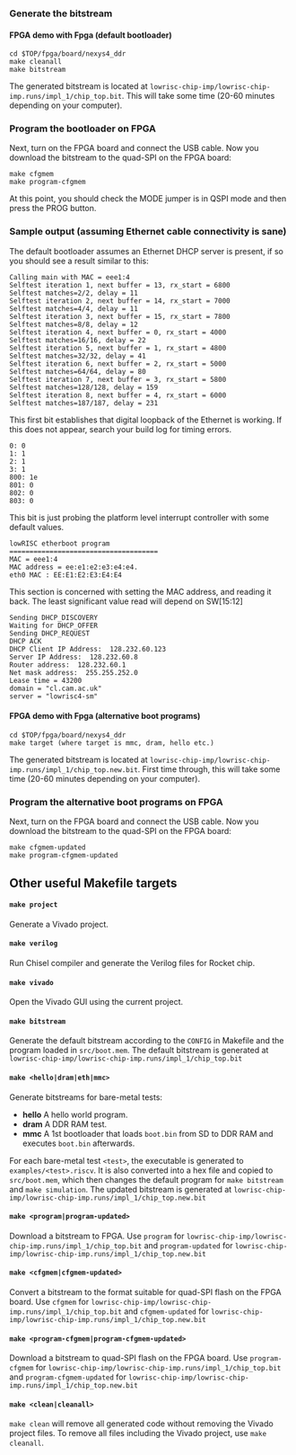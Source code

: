 ### Generate the bitstream

#### FPGA demo with Fpga (default bootloader)

    cd $TOP/fpga/board/nexys4_ddr
    make cleanall
    make bitstream

The generated bitstream is located at `lowrisc-chip-imp/lowrisc-chip-imp.runs/impl_1/chip_top.bit`.
This will take some time (20-60 minutes depending on your computer).

### Program the bootloader on FPGA

Next, turn on the FPGA board and connect the USB cable. Now you
download the bitstream to the quad-SPI on the FPGA board:

    make cfgmem
    make program-cfgmem

At this point, you should check the MODE jumper is in QSPI mode and then press the PROG button.

### Sample output (assuming Ethernet cable connectivity is sane)

The default bootloader assumes an Ethernet DHCP server is present, if so you should see a result similar to this:

    Calling main with MAC = eee1:4
    Selftest iteration 1, next buffer = 13, rx_start = 6800
    Selftest matches=2/2, delay = 11
    Selftest iteration 2, next buffer = 14, rx_start = 7000
    Selftest matches=4/4, delay = 11
    Selftest iteration 3, next buffer = 15, rx_start = 7800
    Selftest matches=8/8, delay = 12
    Selftest iteration 4, next buffer = 0, rx_start = 4000
    Selftest matches=16/16, delay = 22
    Selftest iteration 5, next buffer = 1, rx_start = 4800
    Selftest matches=32/32, delay = 41
    Selftest iteration 6, next buffer = 2, rx_start = 5000
    Selftest matches=64/64, delay = 80
    Selftest iteration 7, next buffer = 3, rx_start = 5800
    Selftest matches=128/128, delay = 159
    Selftest iteration 8, next buffer = 4, rx_start = 6000
    Selftest matches=187/187, delay = 231

This first bit establishes that digital loopback of the Ethernet is working. If this does not appear, search your build log for timing errors.

    0: 0
    1: 1
    2: 1
    3: 1
    800: 1e
    801: 0
    802: 0
    803: 0

This bit is just probing the platform level interrupt controller with some default values.

    lowRISC etherboot program
    =====================================
    MAC = eee1:4
    MAC address = ee:e1:e2:e3:e4:e4.
    eth0 MAC : EE:E1:E2:E3:E4:E4

This section is concerned with setting the MAC address, and reading it back. The least significant value read will depend on SW[15:12]

    Sending DHCP_DISCOVERY
    Waiting for DHCP_OFFER
    Sending DHCP_REQUEST
    DHCP ACK
    DHCP Client IP Address:  128.232.60.123
    Server IP Address:  128.232.60.8
    Router address:  128.232.60.1
    Net mask address:  255.255.252.0
    Lease time = 43200
    domain = "cl.cam.ac.uk"
    server = "lowrisc4-sm"

#### FPGA demo with Fpga (alternative boot programs)

    cd $TOP/fpga/board/nexys4_ddr
    make target (where target is mmc, dram, hello etc.)

The generated bitstream is located at `lowrisc-chip-imp/lowrisc-chip-imp.runs/impl_1/chip_top.new.bit`.
First time through, this will take some time (20-60 minutes depending on your computer).

### Program the alternative boot programs on FPGA

Next, turn on the FPGA board and connect the USB cable. Now you
download the bitstream to the quad-SPI on the FPGA board:

    make cfgmem-updated
    make program-cfgmem-updated

## Other useful Makefile targets

#### `make project`
Generate a Vivado project.

#### `make verilog`
Run Chisel compiler and generate the Verilog files for Rocket chip.

#### `make vivado`
Open the Vivado GUI using the current project.

#### `make bitstream`
Generate the default bitstream according to the `CONFIG` in Makefile and the program loaded in `src/boot.mem`. The default bitstream is generated at `lowrisc-chip-imp/lowrisc-chip-imp.runs/impl_1/chip_top.bit`

#### `make <hello|dram|eth|mmc>`
Generate bitstreams for bare-metal tests:

 * **hello** A hello world program.
 * **dram** A DDR RAM test.
 * **mmc** A 1st bootloader that loads `boot.bin` from SD to DDR RAM and executes `boot.bin` afterwards.

For each bare-metal test `<test>`, the executable is generated to 
`examples/<test>.riscv`. It is also converted into a hex
file and copied to `src/boot.mem`, which then changes the default program for 
`make bitstream` and `make simulation`. The updated bitstream is generated at 
`lowrisc-chip-imp/lowrisc-chip-imp.runs/impl_1/chip_top.new.bit`

#### `make <program|program-updated>`
Download a bitstream to FPGA. Use `program` for 
`lowrisc-chip-imp/lowrisc-chip-imp.runs/impl_1/chip_top.bit` and 
`program-updated` for 
`lowrisc-chip-imp/lowrisc-chip-imp.runs/impl_1/chip_top.new.bit`

#### `make <cfgmem|cfgmem-updated>`
Convert a bitstream to the format suitable for quad-SPI flash on the FPGA board. Use `cfgmem` for 
`lowrisc-chip-imp/lowrisc-chip-imp.runs/impl_1/chip_top.bit` and 
`cfgmem-updated` for 
`lowrisc-chip-imp/lowrisc-chip-imp.runs/impl_1/chip_top.new.bit`

#### `make <program-cfgmem|program-cfgmem-updated>`
Download a bitstream to quad-SPI flash on the FPGA board. Use `program-cfgmem` for 
`lowrisc-chip-imp/lowrisc-chip-imp.runs/impl_1/chip_top.bit` and 
`program-cfgmem-updated` for 
`lowrisc-chip-imp/lowrisc-chip-imp.runs/impl_1/chip_top.new.bit`

#### `make <clean|cleanall>`
`make clean` will remove all generated code without removing the Vivado 
project files. To remove all files including the Vivado project, use `make 
cleanall`.
